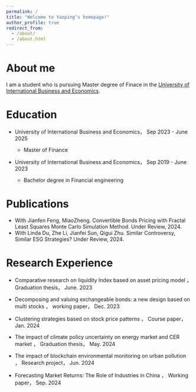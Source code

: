 ```yaml
---
permalink: /
title: "Welcome to Yaoping’s homepage!"
author_profile: true
redirect_from: 
  - /about/
  - /about.html
---
```




About me 
======
I am a student who is pursuing Master degree of Finace in the [University of International Business and Economics](https://www.uibe.edu.cn/).


Education
======
* University of International Business and Economics，	Sep 2023 - June 2025
  * Master of Finance	

* University of International Business and Economics，	Sep 2019 - June 2023
  * Bachelor degree in Financial engineering	


Publications
======
* With Jianfen Feng, MiaoZheng. Convertible Bonds Pricing with Fractal Least Squares Monte Carlo Simulation Method. Under Review, 2024.
* With Linda Du, Zhe Li, Jianfei Sun, Qigui Zhu. Similar Controversy, Similar ESG Strategies? Under Review, 2024.


Research Experience
======
* Comparative research on liquidity Index based on asset pricing model ， Graduation thesis，	June. 2023
  
* Decomposing and valuing exchangeable bonds: a new design based on multi stocks ， working paper， Dec. 2023
   
* Clustering strategies based on stock price patterns ， Course paper，	Jan. 2024
  
* The impact of climate policy uncertainty on energy market and CER market ， Graduation thesis， May. 2024
  
* The impact of blockchain environmental monitoring on urban pollution ， Research project，	Jun. 2024
   
* Forecasting Market Returns: The Role of Industries in China ， Working paper，	Sep. 2024
    

 



